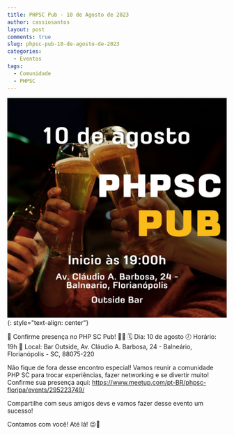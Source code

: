 ```yaml
---
title: PHPSC Pub - 10 de Agosto de 2023
author: cassiosantos
layout: post
comments: true
slug: phpsc-pub-10-de-agosto-de-2023
categories:
  - Eventos
tags:
  - Comunidade
  - PHPSC
---
```


[![PHPSC PUB](/uploads/2023/phpsc-pub-10-de-agosto-de-2023.jpg)](https://www.meetup.com/pt-BR/phpsc-floripa/events/295223749/)
{: style="text-align: center"}

📢 Confirme presença no PHP SC Pub! 🎉🎉
🗓️ Dia: 10 de agosto
🕖 Horário: 19h
🏢 Local: Bar Outside, Av. Cláudio A. Barbosa, 24 - Balneário, Florianópolis - SC, 88075-220

Não fique de fora desse encontro especial! Vamos reunir a comunidade PHP SC para trocar experiências, fazer networking e se divertir muito! Confirme sua presença aqui: https://www.meetup.com/pt-BR/phpsc-floripa/events/295223749/

Compartilhe com seus amigos devs e vamos fazer desse evento um sucesso! 

Contamos com você! Até lá! 😉🚀